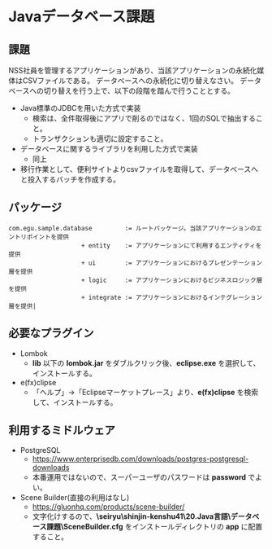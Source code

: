 # Javaデータベース課題

## 課題
NSS社員を管理するアプリケーションがあり、当該アプリケーションの永続化媒体はCSVファイルである。
データベースへの永続化に切り替えなさい。
データベースへの切り替えを行う上で、以下の段階を踏んで行うこととする。

* Java標準のJDBCを用いた方式で実装
    * 検索は、全件取得後にアプリで削るのではなく、1回のSQLで抽出すること。
    * トランザクションも適切に設定すること。
* データベースに関するライブラリを利用した方式で実装
    * 同上
* 移行作業として、便利サイトよりcsvファイルを取得して、データベースへと投入するバッチを作成する。

## パッケージ

~~~
com.egu.sample.database         := ルートパッケージ。当該アプリケーションのエントリポイントを提供
                    + entity    := アプリケーションにて利用するエンティティを提供
                    + ui        := アプリケーションにおけるプレゼンテーション層を提供
                    + logic     := アプリケーションにおけるビジネスロジック層を提供
                    + integrate := アプリケーションにおけるインテグレーション層を提供|
~~~


## 必要なプラグイン
* Lombok
    * **lib** 以下の **lombok.jar** をダブルクリック後、**eclipse.exe** を選択して、インストールする。
* e(fx)clipse
    * 「ヘルプ」→「Eclipseマーケットプレース」より、**e(fx)clipse** を検索して、インストールする。

## 利用するミドルウェア
* PostgreSQL
    * https://www.enterprisedb.com/downloads/postgres-postgresql-downloads
    * 本番運用ではないので、スーパーユーザのパスワードは **password** でよい。
* Scene Builder(直接の利用はなし)
    * https://gluonhq.com/products/scene-builder/
    * 文字化けするので、**\\seiryu\shinjin-kenshu41\20.Java言語\データベース課題\SceneBuilder.cfg** をインストールディレクトリの **app** に配置すること。
